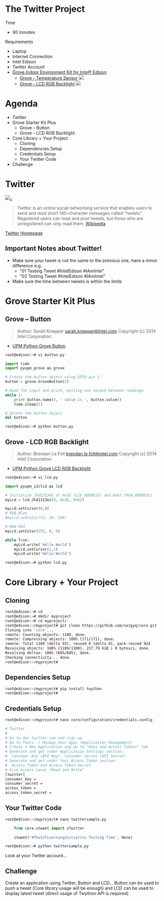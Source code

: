 # The Twitter Project

Time

- 90 minutes

Requirements

- Laptop
- Internet Connection
- Intel Edison
- Twitter Account
- [Grove Indoor Environment Kit for Intel® Edison](https://www.seeedstudio.com/item_detail.html?p_id=2427)
  - [Grove - Temperature Sensor](http://www.seeedstudio.com/wiki/Grove_-_Temperature_Sensor)
   ![](http://www.seeedstudio.com/wiki/images/thumb/b/b0/Temperature1.jpg/400px-Temperature1.jpg)
  - [Grove - LCD RGB Backlight](http://www.seeedstudio.com/wiki/Grove_-_LCD_RGB_Backlight)
    ![](http://www.seeedstudio.com/wiki/images/thumb/0/03/Serial_LEC_RGB_Backlight_Lcd.jpg/500px-Serial_LEC_RGB_Backlight_Lcd.jpg)

# Agenda

- Twitter
- Grove Starter Kit Plus
  - Grove – Button
  - Grove - LCD RGB Backlight
- Core Library + Your Project
  - Cloning
  - Dependencies Setup
  - Credentials Setup
  - Your Twitter Code
- Challenge

# Twitter


![](https://pbs.twimg.com/profile_images/666407537084796928/YBGgi9BO.png)¿

> Twitter is an online social networking service that enables users to send and read short 140-character messages called "tweets". Registered users can read and post tweets, but those who are unregistered can only read them. [Wikipedia](https://en.wikipedia.org/wiki/Twitter)
 
[Twitter Homepage](https://twitter.com/)

## Important Notes about Twitter!

- Make sure your tweet is not the same to the previous one, have a minor difference e.g.
  - "01 Testing Tweet #IntelEdison #IAmIntel"
  - "02 Testing Tweet #IntelEdison #IAmIntel"
- Make sure the time between tweets is within the limits
# Grove Starter Kit Plus

## Grove – Button

> Author: Sarah Knepper <sarah.knepper@intel.com>
> Copyright (c) 2014 Intel Corporation.

- [UPM Python Grove Button](https://github.com/intel-iot-devkit/upm/blob/master/examples/python/grovebutton.py)

```sh
root@edison:~# vi button.py
```

```python
import time
import pyupm_grove as grove

# Create the button object using GPIO pin 2
button = grove.GroveButton(2)

# Read the input and print, waiting one second between readings
while 1:
    print button.name(), ' value is ', button.value()
    time.sleep(1)

# Delete the button object
del button
```

```sh
root@edison:~# python button.py
```


## Grove - LCD RGB Backlight

> Author: Brendan Le Foll <brendan.le.foll@intel.com>
> Copyright (c) 2014 Intel Corporation.

- [UPM Python Grove LCD RGB Backlight](https://github.com/intel-iot-devkit/upm/blob/master/examples/python/jhd1313m1-lcd.py)

```sh
root@edison:~# vi lcd.py
```

```python
import pyupm_i2clcd as lcd

# Initialize Jhd1313m1 at 0x3E (LCD_ADDRESS) and 0x62 (RGB_ADDRESS) 
myLcd = lcd.Jhd1313m1(0, 0x3E, 0x62)

myLcd.setCursor(0,0)
# RGB Blue
#myLcd.setColor(53, 39, 249)

# RGB Red
myLcd.setColor(255, 0, 0)

while True:
    myLcd.write('Hello World')
    myLcd.setCursor(1,2)
    myLcd.write('Hello World')
```

```sh
root@edison:~# python lcd.py
```

# Core Library + Your Project

## Cloning

```sh
root@edison:~# cd
root@edison:~# mkdir myproject
root@edison:~# cd myproject/
root@edison:~/myproject# git clone https://github.com/xe1gyq/core.git
Cloning into 'core'...
remote: Counting objects: 1109, done.
remote: Compressing objects: 100% (171/171), done.
remote: Total 1109 (delta 93), reused 0 (delta 0), pack-reused 924
Receiving objects: 100% (1109/1109), 217.79 KiB | 0 bytes/s, done.
Resolving deltas: 100% (605/605), done.
Checking connectivity... done.
root@edison:~/myproject# 
```

## Dependencies Setup

```sh
root@edison:~/myproject# pip install twython
root@edison:~/myproject# 
```

## Credentials Setup

```sh
root@edison:~/myproject# nano core/configuration/credentials.config
```

```sh
# Twitter
#
# Go to dev.twitter.com and sign up
# Go to Tools -> Manage Your Apps (Application Management)
# Create a New Application and go to "Keys and Access Tokens" tab
# Generate and get under Application Settings section:
#  Consumer Key (API Key), Consumer Secret (API Secret)
# Generate and get under Your Access Token section
#  Access Token and Access Token Secret
# Give Access Level "Read and Write"
[twitter]
consumer_key = 
consumer_secret = 
access_token = 
access_token_secret = 
```

## Your Twitter Code

```sh
root@edison:~/myproject# nano twittersample.py
```

```Python
    from core.xtweet import xTwitter
    
    itweet('#TheIoTLearningInitiative Testing Time', None)
```

```sh
root@edison:~# python twittersample.py
```

Look at your Twitter account...

## Challenge

Create an application using Twitter, Button and LCD... Button can be used to push a tweet (Core library usage will be enough) and LCD can be used to display latest tweet (direct usage of Twython API is required) 
